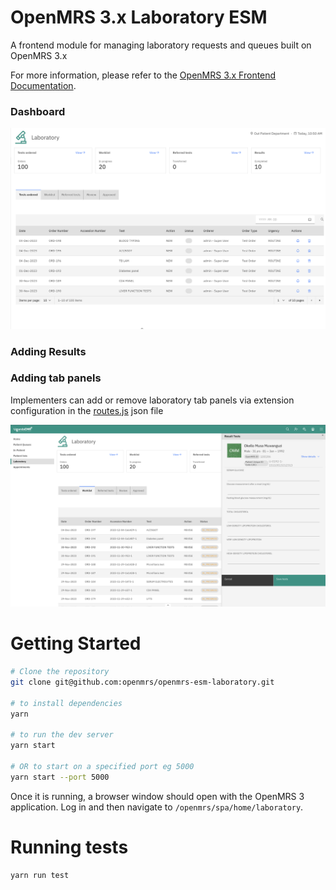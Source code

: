 # OpenMRS 3.x Laboratory ESM

A frontend module for managing laboratory requests and queues built on OpenMRS 3.x

For more information, please refer to the
[OpenMRS 3.x Frontend Documentation](https://o3-docs.openmrs.org/).

### Dashboard

<img src="https://raw.githubusercontent.com/openmrs/openmrs-esm-laboratory/main/assets/screenshots/labs_general_dashboard.png" />

### Adding Results

### Adding tab panels
Implementers can add or remove laboratory tab panels via extension configuration in the [routes.js](https://github.com/openmrs/openmrs-esm-laboratory/blob/main/src/routes.json) json file 


<img src="https://raw.githubusercontent.com/openmrs/openmrs-esm-laboratory/main/assets/screenshots/labs_enter_results.png" />

# Getting Started

```sh
# Clone the repository
git clone git@github.com:openmrs/openmrs-esm-laboratory.git

# to install dependencies
yarn

# to run the dev server
yarn start

# OR to start on a specified port eg 5000
yarn start --port 5000
```

Once it is running, a browser window
should open with the OpenMRS 3 application. Log in and then navigate to
`/openmrs/spa/home/laboratory`.

# Running tests
```
yarn run test
```
